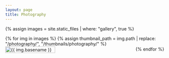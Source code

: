 ```yaml
---
layout: page
title: Photography
---
```


<style>
  .gallery {
    display: flex;
    flex-wrap: wrap;
    justify-content: space-between;
  }

  .gallery-item {
    flex-basis: calc(33.33% - 10px); /* Adjust width for three columns with spacing */
    margin-bottom: 20px; /* Adjust spacing between rows */
  }

  .gallery-item img {
    width: 100%; /* Ensure images fill their container */
    height: auto; /* Maintain aspect ratio */
  }
</style>



{% assign images = site.static_files | where: "gallery", true %}
<div class="gallery">
  {% for img in images %}
    {% assign thumbnail_path = img.path | replace: "/photography/", "/thumbnails/photography/" %}
    <a href="{{ img.path }}" title="{{ img.basename }}" class="gallery-item">
      <img src="{{ thumbnail_path }}" alt="{{ img.basename }}">
    </a>
  {% endfor %}
</div>
